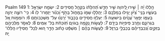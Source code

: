 Psalm 149
1: הַ֥לְלוּ יָ֨הּ ׀ שִׁ֣ירוּ לַֽ֭יהוָה שִׁ֣יר חָדָ֑שׁ תְּ֝הִלָּת֗וֹ בִּקְהַ֥ל חֲסִידִֽים׃
2: יִשְׂמַ֣ח יִשְׂרָאֵ֣ל בְּעֹשָׂ֑יו בְּנֵֽי־ צִ֝יּ֗וֹן יָגִ֥ילוּ בְמַלְכָּֽם׃
3: יְהַֽלְל֣וּ שְׁמ֣וֹ בְמָח֑וֹל בְּתֹ֥ף וְ֝כִנּ֗וֹר יְזַמְּרוּ־ לֽוֹ׃
4: כִּֽי־ רוֹצֶ֣ה יְהוָ֣ה בְּעַמּ֑וֹ יְפָאֵ֥ר עֲ֝נָוִ֗ים בִּישׁוּעָֽה׃
5: יַעְלְז֣וּ חֲסִידִ֣ים בְּכָב֑וֹד יְ֝רַנְּנ֗וּ עַל־ מִשְׁכְּבוֹתָֽם׃
6: רוֹמְמ֣וֹת אֵ֭ל בִּגְרוֹנָ֑ם וְחֶ֖רֶב פִּֽיפִיּ֣וֹת בְּיָדָֽם׃
7: לַעֲשׂ֣וֹת נְ֭קָמָה בַּגּוֹיִ֑ם תּֽ֝וֹכֵחֹ֗ת בַּל־ אֻמִּֽים׃
8: לֶאְסֹ֣ר מַלְכֵיהֶ֣ם בְּזִקִּ֑ים וְ֝נִכְבְּדֵיהֶ֗ם בְּכַבְלֵ֥י בַרְזֶֽל׃
9: לַעֲשׂ֤וֹת בָּהֶ֨ם ׀ מִשְׁפָּ֬ט כָּת֗וּב הָדָ֣ר ה֭וּא לְכָל־ חֲסִידָ֗יו הַֽלְלוּ־ יָֽהּ׃